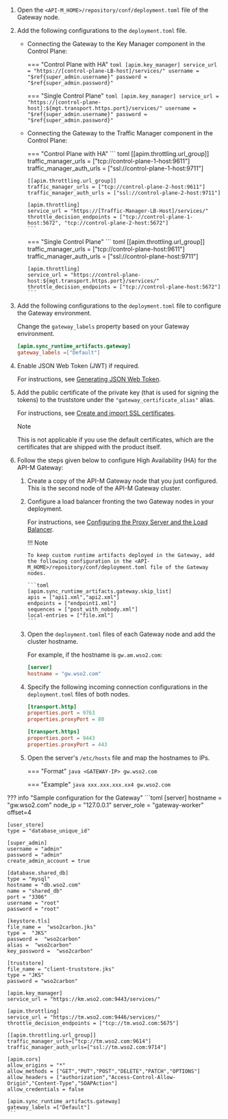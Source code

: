 
1.  Open the `<API-M_HOME>/repository/conf/deployment.toml` file of the Gateway node.

2.  Add the following configurations to the `deployment.toml` file.

    -   Connecting the Gateway to the Key Manager component in the Control Plane:

        === "Control Plane with HA"
            ``` toml
            [apim.key_manager]
            service_url = "https://[control-plane-LB-host]/services/"
            username = "$ref{super_admin.username}"
            password = "$ref{super_admin.password}"                
            ```
        
        === "Single Control Plane"
            ``` toml
            [apim.key_manager]
            service_url = "https://[control-plane-host]:${mgt.transport.https.port}/services/"
            username = "$ref{super_admin.username}"
            password = "$ref{super_admin.password}"
            ```

    -   Connecting the Gateway to the Traffic Manager component in the Control Plane:

        === "Control Plane with HA"
            ``` toml
            [[apim.throttling.url_group]]
            traffic_manager_urls = ["tcp://control-plane-1-host:9611"]
            traffic_manager_auth_urls = ["ssl://control-plane-1-host:9711"]
            
            [[apim.throttling.url_group]]
            traffic_manager_urls = ["tcp://control-plane-2-host:9611"]
            traffic_manager_auth_urls = ["ssl://control-plane-2-host:9711"]
            
            [apim.throttling]
            service_url = "https://[Traffic-Manager-LB-Host]/services/"
            throttle_decision_endpoints = ["tcp://control-plane-1-host:5672", "tcp://control-plane-2-host:5672"]
            ```
            
        === "Single Control Plane"
            ``` toml
            [[apim.throttling.url_group]]
            traffic_manager_urls = ["tcp://control-plane-host:9611"]
            traffic_manager_auth_urls = ["ssl://control-plane-host:9711"]
            
            [apim.throttling]
            service_url = "https://control-plane-host:${mgt.transport.https.port}/services/"
            throttle_decision_endpoints = ["tcp://control-plane-host:5672"]
            ```     

3.  Add the following configurations to the `deployment.toml` file to configure the Gateway environment.

     Change the `gateway_labels` property based on your Gateway environment.
   
     ```toml
     [apim.sync_runtime_artifacts.gateway]
     gateway_labels =["Default"]
     ```  

4.  Enable JSON Web Token (JWT) if required.

     For instructions, see [Generating JSON Web Token](../../../../deploy-and-publish/deploy-on-gateway/api-gateway/passing-enduser-attributes-to-the-backend-via-api-gateway/).   
     
5.  Add the public certificate of the private key (that is used for signing the tokens) to the truststore under the `"gateway_certificate_alias"` alias. 
    
    For instructions, see [Create and import SSL certificates](../../../../install-and-setup/setup/security/configuring-keystores/keystore-basics/creating-new-keystores).

     <html>
      <div class="admonition note">
      <p class="admonition-title">Note</p>
      <p>This is not applicable if you use the default certificates, which are the certificates that are shipped with the product itself. </p>
      </div> 
     </html>
     
6.  Follow the steps given below to configure High Availability (HA) for the API-M Gateway:

    1.  Create a copy of the API-M Gateway node that you just configured. This is the second node of the API-M Gateway cluster.
    2.  Configure a load balancer fronting the two Gateway nodes in your deployment.
                
        For instructions, see [Configuring the Proxy Server and the Load Balancer](../../../../install-and-setup/setup/setting-up-proxy-server-and-the-load-balancer/configuring-the-proxy-server-and-the-load-balancer/).

        !!! Note
        
            To keep custom runtime artifacts deployed in the Gateway, add the following configuration in the <API-M_HOME>/repository/conf/deployment.toml file of the Gateway nodes.  

            ```toml
            [apim.sync_runtime_artifacts.gateway.skip_list]
            apis = ["api1.xml","api2.xml"]
            endpoints = ["endpoint1.xml"]
            sequences = ["post_with_nobody.xml"]
            local-entries = ["file.xml"]
            ```

    3.  Open the `deployment.toml` files of each Gateway node and add the cluster hostname. 
          
          For example, if the hostname is `gw.am.wso2.com`:
    
          ``` toml
          [server]
          hostname = "gw.wso2.com"
          ```
          
    4.  Specify the following incoming connection configurations in the `deployment.toml` files of both nodes.
      
          ``` toml
          [transport.http]
          properties.port = 9763
          properties.proxyPort = 80
          
          [transport.https]
          properties.port = 9443
          properties.proxyPort = 443
          ```
      
    5.  Open the server's `/etc/hosts` file and map the hostnames to IPs.
    
        === "Format"
            ```java
            <GATEWAY-IP> gw.wso2.com
            ```
    
        === "Example"
            ``` java
            xxx.xxx.xxx.xx4 gw.wso2.com
            ``` 

??? info "Sample configuration for the Gateway"
    ```toml
    [server]
    hostname = "gw.wso2.com"
    node_ip = "127.0.0.1"
    server_role = "gateway-worker"
    offset=4
    
    [user_store]
    type = "database_unique_id"
            
    [super_admin]
    username = "admin"
    password = "admin"
    create_admin_account = true
    
    [database.shared_db]
    type = "mysql"
    hostname = "db.wso2.com"
    name = "shared_db"
    port = "3306"
    username = "root"
    password = "root"
    
    [keystore.tls]
    file_name =  "wso2carbon.jks"
    type =  "JKS"
    password =  "wso2carbon"
    alias =  "wso2carbon"
    key_password =  "wso2carbon"
    
    [truststore]
    file_name = "client-truststore.jks"
    type = "JKS"
    password = "wso2carbon"
    
    [apim.key_manager]
    service_url = "https://km.wso2.com:9443/services/"
    
    [apim.throttling]
    service_url = "https://tm.wso2.com:9446/services/"
    throttle_decision_endpoints = ["tcp://tm.wso2.com:5675"]
    
    [[apim.throttling.url_group]]
    traffic_manager_urls=["tcp://tm.wso2.com:9614"]
    traffic_manager_auth_urls=["ssl://tm.wso2.com:9714"]
    
    [apim.cors]
    allow_origins = "*"
    allow_methods = ["GET","PUT","POST","DELETE","PATCH","OPTIONS"]
    allow_headers = ["authorization","Access-Control-Allow-Origin","Content-Type","SOAPAction"]
    allow_credentials = false

    [apim.sync_runtime_artifacts.gateway]
    gateway_labels =["Default"]
    ```

